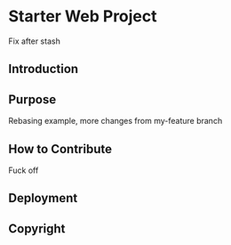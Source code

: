 # Starter Web Project
Fix after stash

## Introduction

## Purpose
Rebasing example, more changes from my-feature branch

## How to Contribute
Fuck off

## Deployment

## Copyright